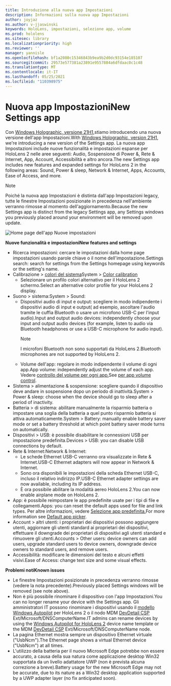 ```yaml
---
title: Introduzione alla nuova app Impostazioni
description: Informazioni sulla nuova app Impostazioni
author: joyjaz
ms.author: v-jjaswinski
keywords: HoloLens, impostazioni, selezione app, volume
ms.prod: hololens
ms.sitesec: library
ms.localizationpriority: high
ms.reviewer: ''
manager: yannisle
ms.openlocfilehash: bf1a2080c15346843b9ea9b2d0dc93154e185107
ms.sourcegitcommit: 29573e577381a23891e9557884a6dfdaac0c1c48
ms.translationtype: MT
ms.contentlocale: it-IT
ms.lasthandoff: 05/25/2021
ms.locfileid: "110398975"
---
```

# <a name="new-settings-app"></a><span data-ttu-id="74177-104">Nuova app Impostazioni</span><span class="sxs-lookup"><span data-stu-id="74177-104">New Settings app</span></span>

<span data-ttu-id="74177-105">Con [Windows Holographic, versione 21H1,](hololens-release-notes.md#windows-holographic-version-21h1)stiamo introducendo una nuova versione dell'app Impostazioni.</span><span class="sxs-lookup"><span data-stu-id="74177-105">With [Windows Holographic, version 21H1](hololens-release-notes.md#windows-holographic-version-21h1), we're introducing a new version of the Settings app.</span></span> <span data-ttu-id="74177-106">La nuova app Impostazioni include nuove funzionalità e impostazioni espanse per HoloLens 2 nelle aree seguenti: Audio, Sospensione di Power &, Rete & Internet, App, Account, Accessibilità e altro ancora.</span><span class="sxs-lookup"><span data-stu-id="74177-106">The new Settings app includes new features and expanded settings for HoloLens 2 in the following areas: Sound, Power & sleep, Network & Internet, Apps, Accounts, Ease of Access, and more.</span></span>

> [!NOTE]
> <span data-ttu-id="74177-107">Poiché la nuova app Impostazioni è distinta dall'app Impostazioni legacy, tutte le finestre Impostazioni posizionate in precedenza nell'ambiente verranno rimosse al momento dell'aggiornamento.</span><span class="sxs-lookup"><span data-stu-id="74177-107">Because the new Settings app is distinct from the legacy Settings app, any Settings windows you previously placed around your environment will be removed upon update.</span></span>

![Home page dell'app Nuove impostazioni](images/new-settings-app.png)

<span data-ttu-id="74177-109">**Nuove funzionalità e impostazioni**</span><span class="sxs-lookup"><span data-stu-id="74177-109">**New features and settings**</span></span>
- <span data-ttu-id="74177-110">Ricerca impostazioni: cercare le impostazioni dalla home page impostazioni usando parole chiave o il nome dell'impostazione.</span><span class="sxs-lookup"><span data-stu-id="74177-110">Settings search: search for settings from the Settings homepage using keywords or the setting's name.</span></span>
- <span data-ttu-id="74177-111">Calibrazione > [colori del sistema](hololens2-display.md#how-to-use-display-color-calibration)</span><span class="sxs-lookup"><span data-stu-id="74177-111">System > [Color calibration](hololens2-display.md#how-to-use-display-color-calibration)</span></span>
    - <span data-ttu-id="74177-112">Selezionare un profilo colori alternativo per il HoloLens 2 schermo.</span><span class="sxs-lookup"><span data-stu-id="74177-112">Select an alternative color profile for your HoloLens 2 display.</span></span>
- <span data-ttu-id="74177-113">Suono > sistema:</span><span class="sxs-lookup"><span data-stu-id="74177-113">System > Sound:</span></span>
  - <span data-ttu-id="74177-114">Dispositivi audio di input e output: scegliere in modo indipendente i dispositivi audio di input e output( ad esempio, ascoltare l'audio tramite le cuffia Bluetooth o usare un microfono USB-C per l'input audio).</span><span class="sxs-lookup"><span data-stu-id="74177-114">Input and output audio devices: independently choose your input and output audio devices (for example, listen to audio via Bluetooth headphones or use a USB-C microphone for audio input).</span></span>
    > [!NOTE]
    > <span data-ttu-id="74177-115">I microfoni Bluetooth non sono supportati da HoloLens 2.</span><span class="sxs-lookup"><span data-stu-id="74177-115">Bluetooth microphones are not supported by HoloLens 2.</span></span>
  - <span data-ttu-id="74177-116">Volume dell'app: regolare in modo indipendente il volume di ogni app.</span><span class="sxs-lookup"><span data-stu-id="74177-116">App volume: independently adjust the volume of each app.</span></span> <span data-ttu-id="74177-117">Vedere [controllo del volume per ogni app.](holographic-home.md#per-app-volume-control)</span><span class="sxs-lookup"><span data-stu-id="74177-117">See [per app volume control](holographic-home.md#per-app-volume-control).</span></span>
- <span data-ttu-id="74177-118">Sistema > alimentazione & sospensione: scegliere quando il dispositivo deve andare in sospensione dopo un periodo di inattività.</span><span class="sxs-lookup"><span data-stu-id="74177-118">System > Power & sleep: choose when the device should go to sleep after a period of inactivity.</span></span>
- <span data-ttu-id="74177-119">Batteria > di sistema: abilitare manualmente la risparmio batteria o impostare una soglia della batteria a quel punto risparmio batteria si attiva automaticamente.</span><span class="sxs-lookup"><span data-stu-id="74177-119">System > Battery: manually enable battery saver mode or set a battery threshold at which point battery saver mode turns on automatically.</span></span>
- <span data-ttu-id="74177-120">Dispositivi > USB: è possibile disabilitare le connessioni USB per impostazione predefinita.</span><span class="sxs-lookup"><span data-stu-id="74177-120">Devices > USB: you can disable USB connections by default.</span></span>
- <span data-ttu-id="74177-121">Rete & Internet:</span><span class="sxs-lookup"><span data-stu-id="74177-121">Network & Internet:</span></span>
  - <span data-ttu-id="74177-122">Le schede Ethernet USB-C verranno ora visualizzate in Rete & Internet.</span><span class="sxs-lookup"><span data-stu-id="74177-122">USB-C Ethernet adapters will now appear in Network & Internet.</span></span>
  - <span data-ttu-id="74177-123">Sono ora disponibili le impostazioni della scheda Ethernet USB-C, incluso il relativo indirizzo IP.</span><span class="sxs-lookup"><span data-stu-id="74177-123">USB-C Ethernet adapter settings are now available, including its IP address.</span></span>
  - <span data-ttu-id="74177-124">È ora possibile abilitare la modalità aereo HoloLens 2.</span><span class="sxs-lookup"><span data-stu-id="74177-124">You can now enable airplane mode on HoloLens 2.</span></span>
- <span data-ttu-id="74177-125">App: è possibile reimpostare le app predefinite usate per i tipi di file e collegamenti.</span><span class="sxs-lookup"><span data-stu-id="74177-125">Apps: you can reset the default apps used for file and link types.</span></span> <span data-ttu-id="74177-126">Per altre informazioni, vedere [Selezione app predefinita.](holographic-home.md#default-app-picker)</span><span class="sxs-lookup"><span data-stu-id="74177-126">For more information see [Default app picker](holographic-home.md#default-app-picker).</span></span>
- <span data-ttu-id="74177-127">Account > altri utenti: i proprietari dei dispositivi possono aggiungere utenti, aggiornare gli utenti standard ai proprietari dei dispositivi, effettuare il downgrade dei proprietari di dispositivi agli utenti standard e rimuovere gli utenti.</span><span class="sxs-lookup"><span data-stu-id="74177-127">Accounts > Other users: device owners can add users, upgrade standard users to device owners, downgrade device owners to standard users, and remove users.</span></span>
- <span data-ttu-id="74177-128">Accessibilità: modificare le dimensioni del testo e alcuni effetti visivi.</span><span class="sxs-lookup"><span data-stu-id="74177-128">Ease of Access: change text size and some visual effects.</span></span>

<span data-ttu-id="74177-129">**Problemi noti**</span><span class="sxs-lookup"><span data-stu-id="74177-129">**Known issues**</span></span>
- <span data-ttu-id="74177-130">Le finestre Impostazioni posizionate in precedenza verranno rimosse (vedere la nota precedente).</span><span class="sxs-lookup"><span data-stu-id="74177-130">Previously placed Settings windows will be removed (see note above).</span></span>
- <span data-ttu-id="74177-131">Non è più possibile rinominare il dispositivo con l'app Impostazioni.</span><span class="sxs-lookup"><span data-stu-id="74177-131">You can no longer rename your device with the Settings app.</span></span> <span data-ttu-id="74177-132">Gli amministratori IT possono rinominare i dispositivi usando il [modello Windows Autopilot](https://docs.microsoft.com/hololens/hololens2-autopilot) per HoloLens 2 o il nodo MDM [DevDetail CSP](https://docs.microsoft.com/windows/client-management/mdm/devdetail-csp) Ext/Microsoft/DNSComputerName.</span><span class="sxs-lookup"><span data-stu-id="74177-132">IT admins can rename devices by using the [Windows Autopilot for HoloLens 2](https://docs.microsoft.com/hololens/hololens2-autopilot) device name template or the MDM [DevDetail CSP](https://docs.microsoft.com/windows/client-management/mdm/devdetail-csp) Ext/Microsoft/DNSComputerName node.</span></span>
- <span data-ttu-id="74177-133">La pagina Ethernet mostra sempre un dispositivo Ethernet virtuale ("UsbNcm").</span><span class="sxs-lookup"><span data-stu-id="74177-133">The Ethernet page shows a virtual Ethernet device ("UsbNcm") at all times.</span></span>
- <span data-ttu-id="74177-134">L'utilizzo della batteria per il nuovo Microsoft Edge potrebbe non essere accurato, a causa della sua natura come applicazione desktop Win32 supportata da un livello adattatore UWP (non è prevista alcuna correzione a breve).</span><span class="sxs-lookup"><span data-stu-id="74177-134">Battery usage for the new Microsoft Edge may not be accurate, due to its nature as a Win32 desktop application supported by a UWP adapter layer (no fix anticipated soon).</span></span>

